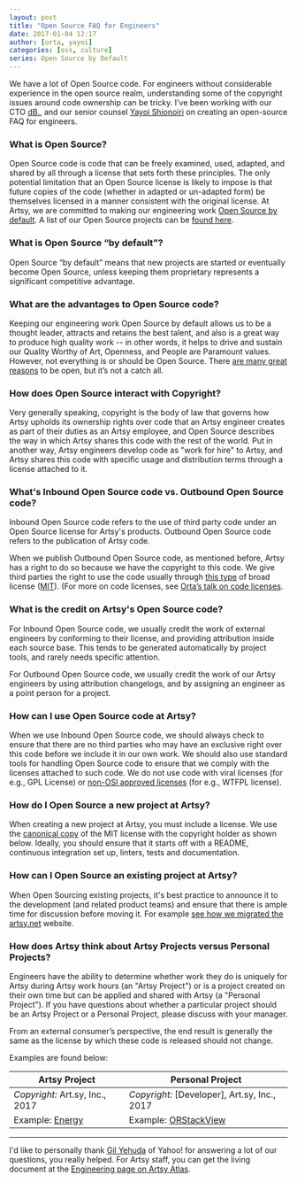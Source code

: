```yaml
---
layout: post
title: "Open Source FAQ for Engineers"
date: 2017-01-04 12:17
author: [orta, yayoi]
categories: [oss, culture]
series: Open Source by Default
---
```


We have a lot of Open Source code. For engineers without considerable experience in the open source realm, understanding some of the copyright issues around code ownership can be tricky. I've been working with our CTO [dB.](http://artsy.github.io/author/db/), and our senior counsel [Yayoi Shionoiri](http://www.theartgorgeous.com/yayoi-shionoiri/) on creating an open-source FAQ for engineers.

### What is Open Source?

Open Source code is code that can be freely examined, used, adapted, and shared by all through a license that sets forth these principles.  The only potential limitation that an Open Source license is likely to impose is that future copies of the code (whether in adapted or un-adapted form) be themselves licensed in a manner consistent with the original license.  At Artsy, we are committed to making our engineering work [Open Source by default](http://code.dblock.org/2015/02/09/becoming-open-source-by-default.html).  A list of our Open Source projects can be [found here](http://artsy.github.io/open-source/).

<!-- more -->

### What is Open Source “by default”?

Open Source “by default” means that new projects are started or eventually become Open Source, unless keeping them proprietary represents a significant competitive advantage. 

### What are the advantages to Open Source code?

Keeping our engineering work Open Source by default allows us to be a thought leader,  attracts and retains the best talent, and also is a great way to produce high quality work -- in other words, it helps to drive and sustain our Quality Worthy of Art, Openness, and People are Paramount values.  However, not everything is or should be Open Source. There [are many great reasons](https://www.objc.io/issues/22-scale/artsy/) to be open, but it’s not a catch all. 

### How does Open Source interact with Copyright?

Very generally speaking, copyright is the body of law that governs how Artsy upholds its ownership rights over code that an Artsy engineer creates as part of their duties as an Artsy employee, and Open Source describes the way in which Artsy shares this code with the rest of the world.  Put in another way, Artsy engineers develop code as "work for hire" to Artsy, and Artsy shares this code with specific usage and distribution terms through a license attached to it.

### What's Inbound Open Source code vs. Outbound Open Source code?

Inbound Open Source code refers to the use of third party code under an Open Source license for Artsy's products.  Outbound Open Source code refers to the publication of Artsy code.  

When we publish Outbound Open Source code, as mentioned before, Artsy has a right to do so because we have the copyright to this code.  We give third parties the right to use the code usually through [this  type](https://github.com/artsy/eigen/blob/master/LICENSE) of broad license ([MIT](https://tldrlegal.com/license/mit-license)).  (For more on code licenses, see [Orta’s talk on code licenses](http://artsy.github.io/blog/2015/12/10/License-and-You/).

### What is the credit on Artsy's Open Source code?

For Inbound Open Source code, we usually credit the work of external engineers by conforming to their license, and providing attribution inside each source base.  This tends to be generated automatically by project tools, and rarely needs specific attention.

For Outbound Open Source code, we usually credit the work of our Artsy engineers by using attribution changelogs, and by assigning an engineer as a point person for a project. 

### How can I use Open Source code at Artsy?

When we use Inbound Open Source code, we should always check to ensure that there are no third parties who may have an exclusive right over this code before we include it in our own work.  We should also use standard tools for handling Open Source code to ensure that we comply with the licenses attached to such code.  We do not use code with viral licenses (for e.g., GPL License) or  [non-OSI approved licenses](https://opensource.org/licenses/) (for e.g., WTFPL license).

### How do I Open Source a new project at Artsy?

When creating a new project at Artsy, you must include a license.  We use the [canonical copy](https://opensource.org/licenses/MIT) of the MIT license with the copyright holder as shown below.  Ideally, you should ensure that it starts off with a README, continuous integration set up, linters, tests and documentation.

### How can I Open Source an existing project at Artsy?

When Open Sourcing existing projects, it's best practice to announce it to the development (and related product teams) and ensure that there is ample time for discussion before moving it.  For example [see how we migrated the artsy.net](http://artsy.github.io/blog/2016/09/06/Milestone-on-OSS-by-Default/) website.

### How does Artsy think about Artsy Projects versus Personal Projects?

Engineers have the ability to determine whether work they do is uniquely for Artsy during Artsy work hours (an "Artsy Project") or is a project created on their own time but can be applied and shared with Artsy (a "Personal Project").  If you have questions about whether a particular project should be an Artsy Project or a Personal Project, please discuss with your manager.  

From an external consumer’s perspective, the end result is generally the same as the license by which these code is released should not change.

Examples are found below:

Artsy Project | Personal Project | 
--- | --- 
*Copyright:* Art.sy, Inc., 2017 | *Copyright:* [Developer], Art.sy, Inc., 2017 
Example: [Energy](https://github.com/artsy/energy/blob/master/LICENSE#L1) | Example: [ORStackView](https://github.com/orta/ORStackView/blob/master/LICENSE#L1)

---

I'd like to personally thank [Gil Yehuda](http://gilyehuda.strikingly.com) of Yahoo! for answering a lot of our questions, you really helped. For Artsy staff, you can get the living document at the [Engineering page on Artsy Atlas](https://sites.google.com/a/artsymail.com/intranet/team-pages/engineering).
